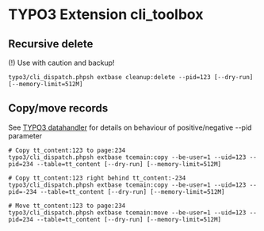 # TYPO3 Extension cli_toolbox

## Recursive delete

(!) Use with caution and backup!

```
typo3/cli_dispatch.phpsh extbase cleanup:delete --pid=123 [--dry-run] [--memory-limit=512M]
```

## Copy/move records

See [TYPO3 datahandler](https://docs.typo3.org/typo3cms/CoreApiReference/ApiOverview/Typo3CoreEngine/Database/Index.html) for details on behaviour of positive/negative --pid parameter

```
# Copy tt_content:123 to page:234
typo3/cli_dispatch.phpsh extbase tcemain:copy --be-user=1 --uid=123 --pid=234 --table=tt_content [--dry-run] [--memory-limit=512M]

# Copy tt_content:123 right behind tt_content:-234
typo3/cli_dispatch.phpsh extbase tcemain:copy --be-user=1 --uid=123 --pid=-234 --table=tt_content [--dry-run] [--memory-limit=512M]

# Move tt_content:123 to page:234
typo3/cli_dispatch.phpsh extbase tcemain:move --be-user=1 --uid=123 --pid=234 --table=tt_content [--dry-run] [--memory-limit=512M]
```
